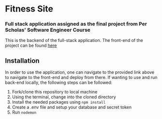 # Fitness Site
### Full stack application assigned as the final project from Per Scholas' Software Engineer Course

This is the backend of the full-stack application. The front-end of the project can be found [here](https://github.com/Sapphire-Coder/fitness-tracker)

## Installation
In order to use the application, one can navigate to the provided link above to navigate to the front-end and deploy from there. If wanting to use and run back-end locally, the following steps can be followed:
1. Fork/clone this repository to local machine
2. Using the terminal, change into the cloned directory
3. Install the needed packages using `npm install`
4. Create a .env file and setup your database and secret token
6. Run `nodemon`